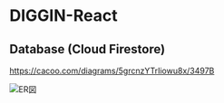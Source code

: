 # DIGGIN-React

## Database (Cloud Firestore)

https://cacoo.com/diagrams/5grcnzYTrIiowu8x/3497B

![ER図](https://cacoo.com/diagrams/5grcnzYTrIiowu8x-3497B.png)
